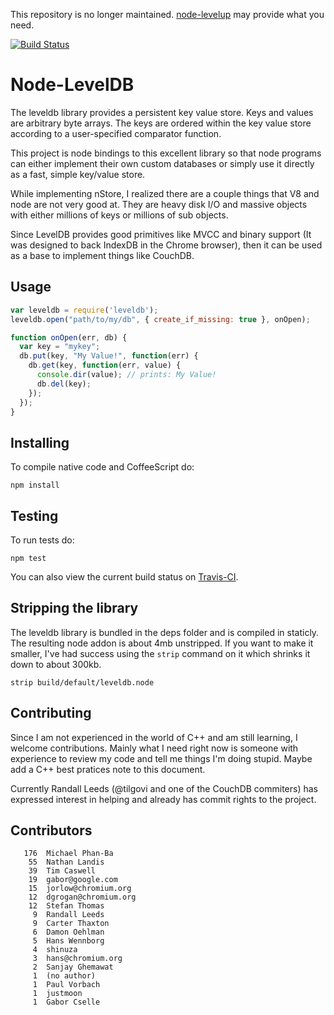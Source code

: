 This repository is no longer maintained.  [node-levelup](https://github.com/rvagg/node-levelup) may provide what you need.


[![Build Status](https://secure.travis-ci.org/my8bird/node-leveldb.png)](http://travis-ci.org/my8bird/node-leveldb)


# Node-LevelDB

The leveldb library provides a persistent key value store. Keys and values
are arbitrary byte arrays. The keys are ordered within the key value store
according to a user-specified comparator function.

This project is node bindings to this excellent library so that node
programs can either implement their own custom databases or simply use it
directly as a fast, simple key/value store.

While implementing nStore, I realized there are a couple things that V8 and
node are not very good at.  They are heavy disk I/O and massive objects with
either millions of keys or millions of sub objects.

Since LevelDB provides good primitives like MVCC and binary support (It was
designed to back IndexDB in the Chrome browser), then it can be used as a
base to implement things like CouchDB.


## Usage

```js
var leveldb = require('leveldb');
leveldb.open("path/to/my/db", { create_if_missing: true }, onOpen);

function onOpen(err, db) {
  var key = "mykey";
  db.put(key, "My Value!", function(err) {
    db.get(key, function(err, value) {
      console.dir(value); // prints: My Value!
      db.del(key);
    });
  });
}
```


## Installing

To compile native code and CoffeeScript do:

    npm install


## Testing

To run tests do:

    npm test

You can also view the current build status on
[Travis-CI](http://travis-ci.org/my8bird/node-leveldb).


## Stripping the library

The leveldb library is bundled in the deps folder and is compiled in
staticly.  The resulting node addon is about 4mb unstripped.  If you want to
make it smaller, I've had success using the `strip` command on it which
shrinks it down to about 300kb.

    strip build/default/leveldb.node


## Contributing

Since I am not experienced in the world of C++ and am still learning, I
welcome contributions.  Mainly what I need right now is someone with
experience to review my code and tell me things I'm doing stupid.  Maybe add
a C++ best pratices note to this document.

Currently Randall Leeds (@tilgovi and one of the CouchDB commiters) has
expressed interest in helping and already has commit rights to the project.


## Contributors

```
   176  Michael Phan-Ba
    55  Nathan Landis
    39  Tim Caswell
    19  gabor@google.com
    15  jorlow@chromium.org
    12  dgrogan@chromium.org
    12  Stefan Thomas
     9  Randall Leeds
     9  Carter Thaxton
     6  Damon Oehlman
     5  Hans Wennborg
     4  shinuza
     3  hans@chromium.org
     2  Sanjay Ghemawat
     1  (no author)
     1  Paul Vorbach
     1  justmoon
     1  Gabor Cselle
```

